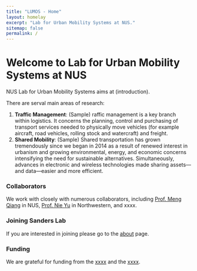 ```yaml
---
title: "LUMOS - Home"
layout: homelay
excerpt: "Lab for Urban Mobility Systems at NUS."
sitemap: false
permalink: /
---
```


# Welcome to Lab for Urban Mobility Systems at NUS


<!-- ![image](https://www.nus.edu.sg/images/default-source/identity-images/NUS_logo_full-horizontal.jpg){: style="width: 170px; float: left;margin-right: 20px; border: 10px"} -->


NUS Lab for Urban Mobility Systems aims at (introduction).

There are serval main areas of research:

1. **Traffic Management**: (Sample) raffic management is a key branch within logistics. It concerns the planning, control and purchasing of transport services needed to physically move vehicles (for example aircraft, road vehicles, rolling stock and watercraft) and freight.
2. **Shared Mobility**: (Sample) Shared transportation has grown tremendously since we began in 2014 as a result of renewed interest in urbanism and growing environmental, energy, and economic concerns intensifying the need for sustainable alternatives. Simultaneously, advances in electronic and wireless technologies made sharing assets—and data—easier and more efficient. 


### Collaborators
We work with closely with numerous collaborators, including [Prof. Meng Qiang](https://cde.nus.edu.sg/cee/staff/meng-qiang/) in NUS, [Prof. Nie Yu](https://www.mccormick.northwestern.edu/research-faculty/directory/profiles/nie-yu.html) in Northwestern, and xxxx.


### Joining Sanders Lab
If you are interested in joining please go to the [about](about) page. 

### Funding
We are grateful for funding from the [xxxx](link) and the [xxxx](link).

<!-- <figure class="third">
<img src="{{ site.url }}{{ site.baseurl }}/images/logopic/Logo_NIMH.png" style="width: 200px">	<img src="{{ site.url }}{{ site.baseurl }}/images/logopic/Logo_SFARI.png" style="width: 200px">

<img src="{{ site.url }}{{ site.baseurl }}/images/logopic/Logo_ASF.jpeg" style="width: 200px"> <img src="{{ site.url }}{{ site.baseurl }}/images/logopic/Logo_BBRF.png" style="width: 200px">
</figure> -->






